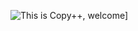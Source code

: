![This is Copy++, welcome](https://pimp-my-readme.webapp.io/pimp-my-readme/wavy-banner?subtitle=welcome&title=This%20is%20Copy%2B%2B)]

